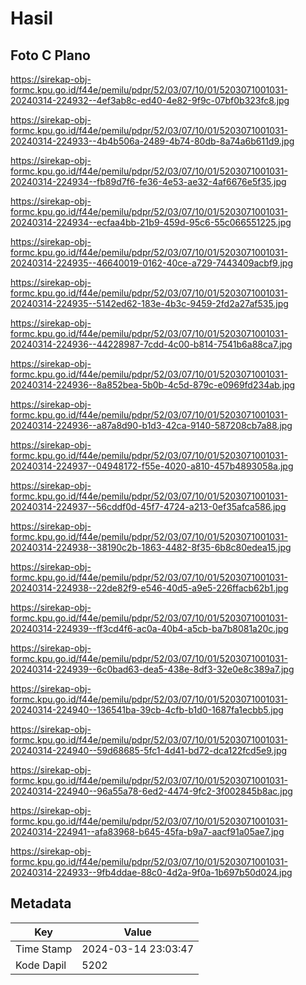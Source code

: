 # Hasil

## Foto C Plano

https://sirekap-obj-formc.kpu.go.id/f44e/pemilu/pdpr/52/03/07/10/01/5203071001031-20240314-224932--4ef3ab8c-ed40-4e82-9f9c-07bf0b323fc8.jpg

https://sirekap-obj-formc.kpu.go.id/f44e/pemilu/pdpr/52/03/07/10/01/5203071001031-20240314-224933--4b4b506a-2489-4b74-80db-8a74a6b611d9.jpg

https://sirekap-obj-formc.kpu.go.id/f44e/pemilu/pdpr/52/03/07/10/01/5203071001031-20240314-224934--fb89d7f6-fe36-4e53-ae32-4af6676e5f35.jpg

https://sirekap-obj-formc.kpu.go.id/f44e/pemilu/pdpr/52/03/07/10/01/5203071001031-20240314-224934--ecfaa4bb-21b9-459d-95c6-55c066551225.jpg

https://sirekap-obj-formc.kpu.go.id/f44e/pemilu/pdpr/52/03/07/10/01/5203071001031-20240314-224935--46640019-0162-40ce-a729-7443409acbf9.jpg

https://sirekap-obj-formc.kpu.go.id/f44e/pemilu/pdpr/52/03/07/10/01/5203071001031-20240314-224935--5142ed62-183e-4b3c-9459-2fd2a27af535.jpg

https://sirekap-obj-formc.kpu.go.id/f44e/pemilu/pdpr/52/03/07/10/01/5203071001031-20240314-224936--44228987-7cdd-4c00-b814-7541b6a88ca7.jpg

https://sirekap-obj-formc.kpu.go.id/f44e/pemilu/pdpr/52/03/07/10/01/5203071001031-20240314-224936--8a852bea-5b0b-4c5d-879c-e0969fd234ab.jpg

https://sirekap-obj-formc.kpu.go.id/f44e/pemilu/pdpr/52/03/07/10/01/5203071001031-20240314-224936--a87a8d90-b1d3-42ca-9140-587208cb7a88.jpg

https://sirekap-obj-formc.kpu.go.id/f44e/pemilu/pdpr/52/03/07/10/01/5203071001031-20240314-224937--04948172-f55e-4020-a810-457b4893058a.jpg

https://sirekap-obj-formc.kpu.go.id/f44e/pemilu/pdpr/52/03/07/10/01/5203071001031-20240314-224937--56cddf0d-45f7-4724-a213-0ef35afca586.jpg

https://sirekap-obj-formc.kpu.go.id/f44e/pemilu/pdpr/52/03/07/10/01/5203071001031-20240314-224938--38190c2b-1863-4482-8f35-6b8c80edea15.jpg

https://sirekap-obj-formc.kpu.go.id/f44e/pemilu/pdpr/52/03/07/10/01/5203071001031-20240314-224938--22de82f9-e546-40d5-a9e5-226ffacb62b1.jpg

https://sirekap-obj-formc.kpu.go.id/f44e/pemilu/pdpr/52/03/07/10/01/5203071001031-20240314-224939--ff3cd4f6-ac0a-40b4-a5cb-ba7b8081a20c.jpg

https://sirekap-obj-formc.kpu.go.id/f44e/pemilu/pdpr/52/03/07/10/01/5203071001031-20240314-224939--6c0bad63-dea5-438e-8df3-32e0e8c389a7.jpg

https://sirekap-obj-formc.kpu.go.id/f44e/pemilu/pdpr/52/03/07/10/01/5203071001031-20240314-224940--136541ba-39cb-4cfb-b1d0-1687fa1ecbb5.jpg

https://sirekap-obj-formc.kpu.go.id/f44e/pemilu/pdpr/52/03/07/10/01/5203071001031-20240314-224940--59d68685-5fc1-4d41-bd72-dca122fcd5e9.jpg

https://sirekap-obj-formc.kpu.go.id/f44e/pemilu/pdpr/52/03/07/10/01/5203071001031-20240314-224940--96a55a78-6ed2-4474-9fc2-3f002845b8ac.jpg

https://sirekap-obj-formc.kpu.go.id/f44e/pemilu/pdpr/52/03/07/10/01/5203071001031-20240314-224941--afa83968-b645-45fa-b9a7-aacf91a05ae7.jpg

https://sirekap-obj-formc.kpu.go.id/f44e/pemilu/pdpr/52/03/07/10/01/5203071001031-20240314-224933--9fb4ddae-88c0-4d2a-9f0a-1b697b50d024.jpg


## Metadata

| Key        | Value               |
| ---------- | ------------------- |
| Time Stamp | 2024-03-14 23:03:47 |
| Kode Dapil | 5202                |




